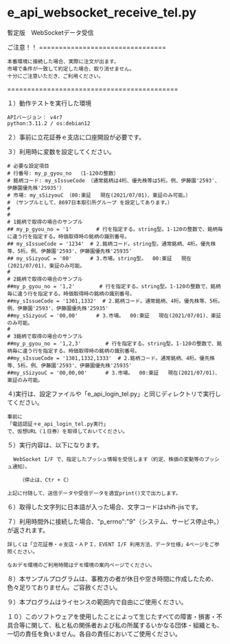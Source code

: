 # e_api_websocket_receive_tel.py
暫定版　WebSocketデータ受信



ご注意！！ ================================

	本番環境に接続した場合、実際に注文が出ます。
	市場で条件が一致して約定した場合、取り消せません。
	十分にご注意いただき、ご利用ください。

===========================================



１）動作テストを実行した環境

	APIバージョン： v4r7
	python:3.11.2 / os:debian12

２）事前に立花証券ｅ支店に口座開設が必要です。
  
３）利用時に変数を設定してください。
	
	# 必要な設定項目
	# 行番号: my_p_gyou_no  （1-120の整数）
	# 銘柄コード: my_sIssueCode （通常銘柄は4桁、優先株等は5桁。例、伊藤園'2593'、伊藤園優先株'25935'）
	# 市場: my_sSizyouC （00:東証   現在(2021/07/01)、東証のみ可能。）
	# （サンプルとして、8697日本取引所グループ を設定してあります。）
	#
	# 
	# 1銘柄で取得の場合のサンプル
	## my_p_gyou_no = '1'        # 行を指定する。string型。1-120の整数で、銘柄毎に違う行を指定する。時価取得時の銘柄の識別番号。
	## my_sIssueCode = '1234'  # 2.銘柄コード。string型。通常銘柄、4桁。優先株等、5桁。例、伊藤園'2593'、伊藤園優先株'25935'
	## my_sSizyouC = '00'      # 3.市場。string型。  00:東証   現在(2021/07/01)、東証のみ可能。
	#
	# 2銘柄で取得の場合のサンプル
	##my_p_gyou_no = '1,2'        # 行を指定する。string型。1-120の整数で、銘柄毎に違う行を指定する。時価取得時の銘柄の識別番号。
	##my_sIssueCode = '1301,1332'  # 2.銘柄コード。通常銘柄、4桁。優先株等、5桁。例、伊藤園'2593'、伊藤園優先株'25935'
	##my_sSizyouC = '00,00'      # 3.市場。  00:東証   現在(2021/07/01)、東証のみ可能。
	#
	# 3銘柄で取得の場合のサンプル
	##my_p_gyou_no = '1,2,3'        # 行を指定する。string型。1-120の整数で、銘柄毎に違う行を指定する。時価取得時の銘柄の識別番号。
	##my_sIssueCode = '1301,1332,1333'  # 2.銘柄コード。通常銘柄、4桁。優先株等、5桁。例、伊藤園'2593'、伊藤園優先株'25935'
	##my_sSizyouC = '00,00,00'      # 3.市場。  00:東証   現在(2021/07/01)、東証のみ可能。
	
４)実行は、設定ファイルや「e_api_login_tel.py」と同じディレクトリで実行してください。

	事前に
 	「電話認証＋e_api_login_tel.py実行」
  	で、仮想URL（１日券）を取得しておいてください。

５）実行内容は、以下になります。

	  WebSocket I/F で、指定したプッシュ情報を受信します（約定、株価の変動等のプッシュ通知）。
  
		（停止は、Ctr + C）
	
	上記に付随して、送信データや受信データを適宜print()文で出力します。

６）取得した文字列に日本語が入った場合、文字コードはshift-jisです。

７）利用時間外に接続した場合、"p_errno":"9"（システム、サービス停止中。）が返されます。

	詳しくは「立花証券・ｅ支店・ＡＰＩ、EVENT I/F 利用方法、データ仕様」4ページをご参照ください。
  
	なおデモ環境のご利用時間はデモ環境の案内ページでください。
  
８）本サンプルプログラムは、事務方の者が休日や空き時間に作成したため、色々足りておりません。ご容赦ください。

９）本プログラムはライセンスの範囲内で自由にご使用ください。

１０）このソフトウェアを使用したことによって生じたすべての障害・損害・不具合等に関して、私と私の関係者および私の所属するいかなる団体・組織とも、一切の責任を負いません。各自の責任においてご使用ください。
